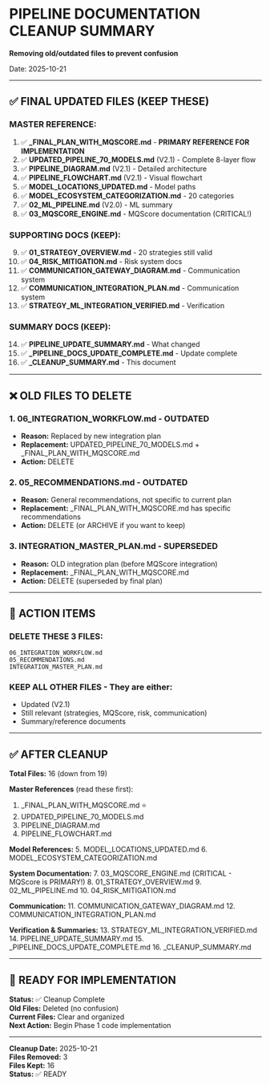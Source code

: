 # PIPELINE DOCUMENTATION CLEANUP SUMMARY
**Removing old/outdated files to prevent confusion**

Date: 2025-10-21

---

## ✅ FINAL UPDATED FILES (KEEP THESE)

### **MASTER REFERENCE:**
1. ✅ **_FINAL_PLAN_WITH_MQSCORE.md** - **PRIMARY REFERENCE FOR IMPLEMENTATION**
2. ✅ **UPDATED_PIPELINE_70_MODELS.md** (V2.1) - Complete 8-layer flow
3. ✅ **PIPELINE_DIAGRAM.md** (V2.1) - Detailed architecture
4. ✅ **PIPELINE_FLOWCHART.md** (V2.1) - Visual flowchart
5. ✅ **MODEL_LOCATIONS_UPDATED.md** - Model paths
6. ✅ **MODEL_ECOSYSTEM_CATEGORIZATION.md** - 20 categories
7. ✅ **02_ML_PIPELINE.md** (V2.0) - ML summary
8. ✅ **03_MQSCORE_ENGINE.md** - MQScore documentation (CRITICAL!)

### **SUPPORTING DOCS (KEEP):**
9. ✅ **01_STRATEGY_OVERVIEW.md** - 20 strategies still valid
10. ✅ **04_RISK_MITIGATION.md** - Risk system docs
11. ✅ **COMMUNICATION_GATEWAY_DIAGRAM.md** - Communication system
12. ✅ **COMMUNICATION_INTEGRATION_PLAN.md** - Communication system
13. ✅ **STRATEGY_ML_INTEGRATION_VERIFIED.md** - Verification

### **SUMMARY DOCS (KEEP):**
14. ✅ **PIPELINE_UPDATE_SUMMARY.md** - What changed
15. ✅ **_PIPELINE_DOCS_UPDATE_COMPLETE.md** - Update complete
16. ✅ **_CLEANUP_SUMMARY.md** - This document

---

## ❌ OLD FILES TO DELETE

### **1. 06_INTEGRATION_WORKFLOW.md** - OUTDATED
- **Reason:** Replaced by new integration plan
- **Replacement:** UPDATED_PIPELINE_70_MODELS.md + _FINAL_PLAN_WITH_MQSCORE.md
- **Action:** DELETE

### **2. 05_RECOMMENDATIONS.md** - OUTDATED
- **Reason:** General recommendations, not specific to current plan
- **Replacement:** _FINAL_PLAN_WITH_MQSCORE.md has specific recommendations
- **Action:** DELETE (or ARCHIVE if you want to keep)

### **3. INTEGRATION_MASTER_PLAN.md** - SUPERSEDED
- **Reason:** OLD integration plan (before MQScore integration)
- **Replacement:** _FINAL_PLAN_WITH_MQSCORE.md
- **Action:** DELETE (superseded by final plan)

---

## 🔧 ACTION ITEMS

### **DELETE THESE 3 FILES:**
```
06_INTEGRATION_WORKFLOW.md
05_RECOMMENDATIONS.md  
INTEGRATION_MASTER_PLAN.md
```

### **KEEP ALL OTHER FILES** - They are either:
- Updated (V2.1)
- Still relevant (strategies, MQScore, risk, communication)
- Summary/reference documents

---

## ✅ AFTER CLEANUP

**Total Files:** 16 (down from 19)

**Master References** (read these first):
1. _FINAL_PLAN_WITH_MQSCORE.md ⭐
2. UPDATED_PIPELINE_70_MODELS.md
3. PIPELINE_DIAGRAM.md
4. PIPELINE_FLOWCHART.md

**Model References:**
5. MODEL_LOCATIONS_UPDATED.md
6. MODEL_ECOSYSTEM_CATEGORIZATION.md

**System Documentation:**
7. 03_MQSCORE_ENGINE.md (CRITICAL - MQScore is PRIMARY!)
8. 01_STRATEGY_OVERVIEW.md
9. 02_ML_PIPELINE.md
10. 04_RISK_MITIGATION.md

**Communication:**
11. COMMUNICATION_GATEWAY_DIAGRAM.md
12. COMMUNICATION_INTEGRATION_PLAN.md

**Verification & Summaries:**
13. STRATEGY_ML_INTEGRATION_VERIFIED.md
14. PIPELINE_UPDATE_SUMMARY.md
15. _PIPELINE_DOCS_UPDATE_COMPLETE.md
16. _CLEANUP_SUMMARY.md

---

## 🚀 READY FOR IMPLEMENTATION

**Status:** ✅ Cleanup Complete  
**Old Files:** Deleted (no confusion)  
**Current Files:** Clear and organized  
**Next Action:** Begin Phase 1 code implementation

---

**Cleanup Date:** 2025-10-21  
**Files Removed:** 3  
**Files Kept:** 16  
**Status:** ✅ READY
